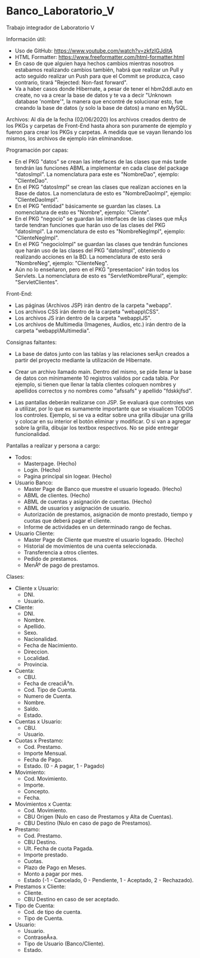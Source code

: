 # Banco_Laboratorio_V

Trabajo integrador de Laboratorio V

Información útil:
- Uso de GitHub: https://www.youtube.com/watch?v=zkfzIGJditA
- HTML Formatter: https://www.freeformatter.com/html-formatter.html
- En caso de que alguien haya hechos cambios mientras nosotros estabamos realizando cambios también, habrá que realizar un Pull y acto seguido realizar un Push para que el Commit se produzca, caso contrario, tirará "Rejected: Non-fast forward".
- Va a haber casos donde Hibernate, a pesar de tener el hbm2ddl.auto en create, no va a crear la base de datos y te va a decir "Unknown database 'nombre'", la manera que encontré de solucionar esto, fue creando la base de datos (y solo la base de datos) a mano en MySQL.

Archivos: Al día de la fecha (02/06/2020) los archivos creados dentro de los PKGs y carpetas de Front-End hasta ahora son puramente de ejemplo y fueron para crear los PKGs y carpetas. A medida que se vayan llenando los mismos, los archivos de ejemplo irán eliminandose.

Programación por capas:
  - En el PKG "datos" se crean las interfaces de las clases que más tarde tendrán las funciones ABML a implementar en cada clase del package "datosImpl". La nomenclatura para este es "NombreDao", ejemplo: "ClienteDao".
  - En el PKG "datosImpl" se crean las clases que realizan acciones en la Base de datos. La nomenclatura de esto es "NombreDaoImpl", ejemplo: "ClienteDaoImpl".
  - En el PKG "entidad" básicamente se guardan las clases. La nomenclatura de esto es "Nombre", ejemplo: "Cliente".
  - En el PKG "negocio" se guardan las interfaces de las clases que mÃ¡s tarde tendran funciones que harán uso de las clases del PKG "datosImpl". La nomenclatura de esto es "NombreNegImpl", ejemplo: "ClienteNegImpl".
  - En el PKG "negocioImpl" se guardan las clases que tendrán funciones que harán uso de las clases del PKG "datosImpl", obteniendo o realizando acciones en la BD. La nomenclatura de esto será "NombreNeg", ejemplo: "ClienteNeg".
  - Aún no lo enseñaron, pero en el PKG "presentacion" irán todos los Servlets. La nomenclatura de esto es "ServletNombrePlural", ejemplo: "ServletClientes".
  
Front-End:
  - Las páginas (Archivos JSP) irán dentro de la carpeta "webapp".
  - Los archivos CSS irán dentro de la carpeta "webapp\CSS".
  - Los archivos JS irán dentro de la carpeta "webapp\JS".
  - Los archivos de Multimedia (Imagenes, Audios, etc.) irán dentro de la carpeta "webapp\Multimedia".
  
Consignas faltantes:

- La base de datos junto con las tablas y las relaciones serÃ¡n creados a partir del proyecto mediante la utilización de Hibernate.

- Crear un archivo llamado main. Dentro del mismo, se pide llenar la base de datos con mínimamente 10 registros validos por cada tabla. Por ejemplo, si tienen que llenar la tabla clientes coloquen nombres y apellidos correctos y no nombres como "afssafs" y apellido "fdskkjfsd".

- Las pantallas deberán realizarse con JSP.  Se evaluará que controles van a utilizar, por lo que es sumamente importante que se visualicen TODOS los controles. Ejemplo, si se va a editar sobre una grilla dibujar una grilla y colocar en su interior el botón eliminar y modificar. O si van a agregar sobre la grilla, dibujar los textbox respectivos.  No se pide entregar funcionalidad.

Pantallas a realizar y persona a cargo: 
- Todos:
  - Masterpage. (Hecho)
  - Login. (Hecho)
  - Pagina principal sin logear. (Hecho)
- Usuario Banco:
  - Master Page de Banco que muestre el usuario logeado. (Hecho)
  - ABML de clientes. (Hecho)
  - ABML de cuentas y asignación de cuentas. (Hecho)
  - ABML de usuarios y asignación de usuario.
  - Autorización de prestamos, asignación de monto prestado, tiempo y cuotas que deberá pagar el cliente.
  - Informe de actividades en un determinado rango de fechas.
- Usuario Cliente:
  - Master Page de Cliente que muestre el usuario logeado. (Hecho)
  - Historial de movimientos de una cuenta seleccionada.
  - Transferencia a otros clientes.
  - Pedido de prestamos.
  - MenÃº de pago de prestamos.

Clases:
- Cliente x Usuario:
  - DNI.
  - Usuario.
- Cliente: 
  - DNI.
  - Nombre.
  - Apellido.
  - Sexo.
  - Nacionalidad.
  - Fecha de Nacimiento.
  - Direccion.
  - Localidad.
  - Provincia.
- Cuenta:
  - CBU.
  - Fecha de creaciÃ³n.
  - Cod. Tipo de Cuenta.
  - Numero de Cuenta.
  - Nombre.
  - Saldo.
  - Estado.
- Cuentas x Usuario:
  - CBU.
  - Usuario.
- Cuotas x Prestamo:
  - Cod. Prestamo.
  - Importe Mensual.
  - Fecha de Pago.
  - Estado. (0 - A pagar, 1 - Pagado)
- Movimiento:
  - Cod. Movimiento.
  - Importe.
  - Concepto.
  - Fecha.
- Movimientos x Cuenta:
  - Cod. Movimiento.
  - CBU Origen (Nulo en caso de Prestamos y Alta de Cuentas).
  - CBU Destino (Nulo en caso de pago de Prestamos).
- Prestamo:
  - Cod. Prestamo.
  - CBU Destino.
  - Ult. Fecha de cuota Pagada.
  - Importe prestado.
  - Cuotas.
  - Plazo de Pago en Meses.
  - Monto a pagar por mes.
  - Estado (-1 - Cancelado, 0 - Pendiente, 1 - Aceptado, 2 - Rechazado).
- Prestamos x Cliente:
  - Cliente.
  - CBU Destino en caso de ser aceptado.
- Tipo de Cuenta:
  - Cod. de tipo de cuenta.
  - Tipo de Cuenta.
- Usuario: 
  - Usuario.
  - ContraseÃ±a.
  - Tipo de Usuario (Banco/Cliente).
  - Estado.
